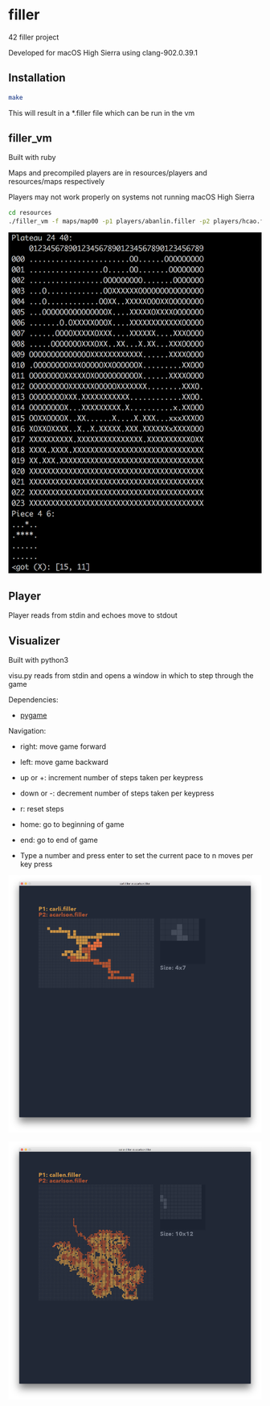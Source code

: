 # filler

42 filler project

Developed for macOS High Sierra using clang-902.0.39.1

## Installation

```bash
make
```

This will result in a *.filler file which can be run in the vm

## filler_vm

Built with ruby

Maps and precompiled players are in resources/players and resources/maps respectively

Players may not work properly on systems not running macOS High Sierra

```bash
cd resources
./filler_vm -f maps/map00 -p1 players/abanlin.filler -p2 players/hcao.filler
```

![vm screenshot](screenshots/vm00.png)

## Player

Player reads from stdin and echoes move to stdout

## Visualizer

Built with python3

visu.py reads from stdin and opens a window in which to step through the game

Dependencies:
* [pygame](https://www.pygame.org/news)

Navigation:
* right: move game forward

* left: move game backward

* up or +: increment number of steps taken per keypress

* down or -: decrement number of steps taken per keypress

* r: reset steps

* home: go to beginning of game

* end: go to end of game

* Type a number and press enter to set the current pace to n moves per key press

![visualizer screenshot map01](screenshots/visu00.png)

![visualizer screenshot map02](screenshots/visu01.png)
